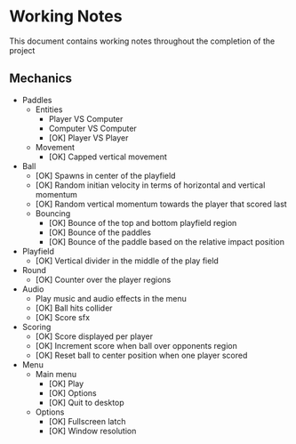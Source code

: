 # Working Notes
This document contains working notes throughout the completion of the project

## Mechanics
- Paddles
  + Entities
    - Player VS Computer
    - Computer VS Computer
    - [OK] Player VS Player
  + Movement
    - [OK] Capped vertical movement
- Ball
  + [OK] Spawns in center of the playfield
  + [OK] Random initian velocity in terms of horizontal and vertical momentum
  + [OK] Random vertical momentum towards the player that scored last
  + Bouncing
    - [OK] Bounce of the top and bottom playfield region
    - [OK] Bounce of the paddles
    - [OK] Bounce of the paddle based on the relative impact position
- Playfield
  + [OK] Vertical divider in the middle of the play field
- Round
  + [OK] Counter over the player regions
- Audio
  + Play music and audio effects in the menu
  + [OK] Ball hits collider
  + [OK] Score sfx
- Scoring
  + [OK] Score displayed per player
  + [OK] Increment score when ball over opponents region
  + [OK] Reset ball to center position when one player scored
- Menu
  + Main menu
    + [OK] Play
    + [OK] Options
    + [OK] Quit to desktop
  + Options
    - [OK] Fullscreen latch
    - [OK] Window resolution